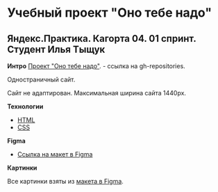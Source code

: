 # Учебный проект "Оно тебе надо"

## Яндекс.Практика. Кагорта 04. 01 спринт. Студент Илья Тыщук

**Интро**
[Проект "Оно тебе надо"]('https://github.com/ilyaT12/ono-tebe-nado.git). - ссылка на gh-repositories.

Одностраничный сайт.

Сайт не адаптирован. 
Максимальная ширина сайта 1440px.

**Технологии**
- [HTML](https://developer.mozilla.org/en-US/docs/Web/HTML)
- [CSS](https://developer.mozilla.org/en-US/docs/Web/CSS)

**Figma**
* [Ссылка на макет в Figma](https://www.figma.com/file/qTYua2cE9UmglJ7ukUjt8S/2-%D0%9E%D0%BD%D0%BE-%D1%82%D0%B5%D0%B1%D0%B5-%D0%BD%D0%B0%D0%B4%D0%BE-Copy?fuid=1099056002996637300)

**Картинки**

Все картинки взяты из [макета в Figma](https://www.figma.com/file/qTYua2cE9UmglJ7ukUjt8S/2-%D0%9E%D0%BD%D0%BE-%D1%82%D0%B5%D0%B1%D0%B5-%D0%BD%D0%B0%D0%B4%D0%BE-Copy?fuid=1099056002996637300).
